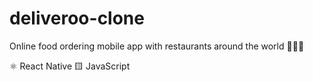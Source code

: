 # deliveroo-clone
Online food ordering mobile app with restaurants around the world 🍔🍲🍗

⚛️ React Native  🟨 JavaScript 
